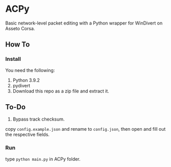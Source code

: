 # ACPy
Basic network-level packet editing with a Python wrapper for WinDivert on Asseto Corsa.

## How To

### Install

You need the following: 

 1. Python 3.9.2 
 2. pydivert
 3. Download this repo as a zip file and extract it.

## To-Do

 1. Bypass track checksum.


copy `config.example.json` and rename to `config.json`, then open and fill out the respective fields.

### Run

type `python main.py` in ACPy folder.
